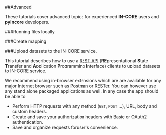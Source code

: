 ##Advanced

These tutorials cover advanced topics for experienced **IN-CORE** users and **pyIncore** developers.

###Running files locally



###Create mapping


###Upload datasets to the IN-CORE service.

This tutorial describes how to use a [REST API](https://restfulapi.net/) (**RE**presentational **S**tate **T**ransfer and **A**pplication **P**rogramming **I**nterface) clients to upload datasets to IN-CORE service.

We recommend using in-browser extensions which are are available for any major Internet browser 
such as [Postman](https://www.postman.com/) or [RESTer](https://github.com/frigus02/RESTer). You can however use any stand 
alone packaged applications as well. In any case the app should be able to 

- Perform HTTP requests with any method (`GET`, `POST` ...), URL, body and custom headers.
- Create and save your authorization headers with Basic or OAuth2 authentication.
- Save and organize requests foruser's convenience.


